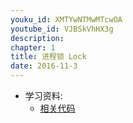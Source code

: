 ```yaml
---
youku_id: XMTYwNTMwMTcwOA
youtube_id: VJBSkVhHX3g
description: 
chapter: 1
title: 进程锁 Lock
date: 2016-11-3
---
```

* 学习资料:
  * [相关代码]()

